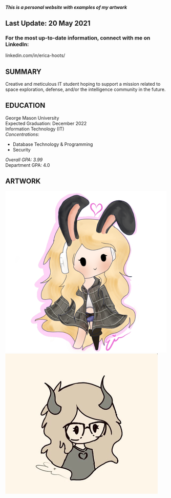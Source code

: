 ##### This is a personal website with examples of my artwork
## Last Update: 20 May 2021
### For the most up-to-date information, connect with me on LinkedIn: 
linkedin.com/in/erica-hoots/

## SUMMARY
Creative and meticulous IT student hoping to support a mission related to space exploration, defense, and/or the intelligence community in the future.
## EDUCATION
George Mason University<br> Expected Graduation: December 2022<br> Information Technology (IT)<br>
*Concentrations*: 
+ Database Technology  & Programming
+ Security<br>

*Overall GPA: 3.99*<br> Department GPA: 4.0<br>

## ARTWORK
<img src="images/drawing1.png" alt="Character Art" class="inline"/>
<img src="images/drawing2.jpg" alt="Character Art2" class="inline"/>








